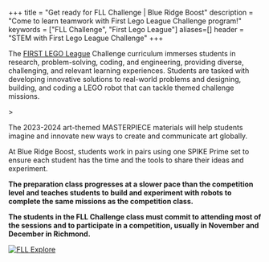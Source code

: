 +++
title = "Get ready for FLL Challenge | Blue Ridge Boost"
description = "Come to learn teamwork with First Lego League Challenge program!"
keywords = ["FLL Challenge", "First Lego League"]
aliases=[]
header = "STEM with First Lego League Challenge"
+++

<div class="container">
    <div class="row">
        <div class="col">
            <p></p>
            <p>The <a href="https://www.firstlegoleague.org/about#">FIRST LEGO League</a> Challenge curriculum immerses students in research, problem-solving, coding, and engineering, providing diverse, challenging, and relevant learning experiences. Students are tasked with developing innovative solutions to real-world problems and designing, building, and coding a LEGO robot that can tackle themed challenge missions.</p>>
            <p>The 2023-2024 art-themed MASTERPIECE materials will help students imagine and innovate new ways to create and communicate art globally.</a>
        </div>
    </div>
    <div class="row">
        <div class="col-6">
            <p>At Blue Ridge Boost, students work in pairs using one SPIKE Prime set to ensure each student has the time and the tools to share their ideas and experiment.</p>
            <p><b>The preparation class progresses at a slower pace than the competition level and teaches students to build and experiment with robots to complete the same missions as the competition class.</b></p>
            <p><b>The students in the FLL Challenge class must commit to attending most of the sessions and to participate in a competition, usually in November and December in Richmond.</b></p>
        </div>
    <!-- <div class="row">
        <div class="col-6">
            <p><b>Session 1.</b> <a href="https://education.lego.com/en-us/lessons/preschool-steam-park/functional-elements">Functional Elements</a> </p>
            <p><b>Session 2.</b> <a href="https://education.lego.com/en-us/lessons/preschool-steam-park/welcome-to-steam-park">Welcome to STEAM Park</a> </p>
            <p><b>Session 3.</b> <a href="https://education.lego.com/en-us/lessons/preschool-steam-park/ramps">Ramps</a> </p>
            <p><b>Session 4.</b> <a href="https://education.lego.com/en-us/lessons/preschool-steam-park/moving-on-water">Moving on water</a> </p>
            <p><b>Session 5.</b> <a href="https://education.lego.com/en-us/lessons/preschool-steam-park/probability">Probability</a> </p>
            <p><b>Session 6.</b> <a href="https://education.lego.com/en-us/lessons/preschool-steam-park/performing-arts">Performing arts</a> </p>
            <p><b>Session 7.</b> <a href="https://education.lego.com/en-us/lessons/preschool-steam-park/gears">Gears</a> </p>
            <p><b>Session 8.</b> <a href="https://education.lego.com/en-us/lessons/preschool-steam-park/chain-reaction">Chain reaction</a> </p>
        </div> -->
        <div class="col-6">
            <a href="https://www.firstlegoleague.org/season"><img alt="FLL Explore" src="/images/fll-challenge.webp" class="img-fluid"></a>
        </div>
    </div>
</div>

</div>
